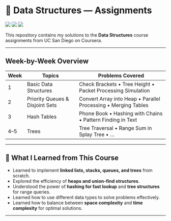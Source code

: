 # 🌳 Data Structures — Assignments

[![](https://img.shields.io/badge/Course-Data%20Structures-orange)](https://www.coursera.org/learn/data-structures)
[![](https://img.shields.io/badge/Language-C%2B%2B-blue)](https://isocpp.org/)
[![](https://img.shields.io/badge/Status-Done-green)]()

This repository contains my solutions to the **Data Structures** course assignments from UC San Diego on Coursera.

---

## Week-by-Week Overview

| Week | Topics | Problems Covered |
|------|--------|------------------|
| 1 | Basic Data Structures | Check Brackets • Tree Height • Packet Processing Simulation |
| 2 | Priority Queues & Disjoint Sets | Convert Array into Heap • Parallel Processing • Merging Tables |
| 3 | Hash Tables | Phone Book • Hashing with Chains • Pattern Finding in Text |
| 4–5 | Trees | Tree Traversal • Range Sum in Splay Tree • … |

---

## 📖 What I Learned from This Course
- Learned to implement **linked lists, stacks, queues, and trees** from scratch. 
- Explored the efficiency of **heaps and union-find structures**.
- Understood the power of **hashing for fast lookup** and **tree structures** for range queries.
- Learned how to use different data types to solve problems effectively.
- Learned how to balance between **space complexity** and **time complexity** for optimal solutions.

---
